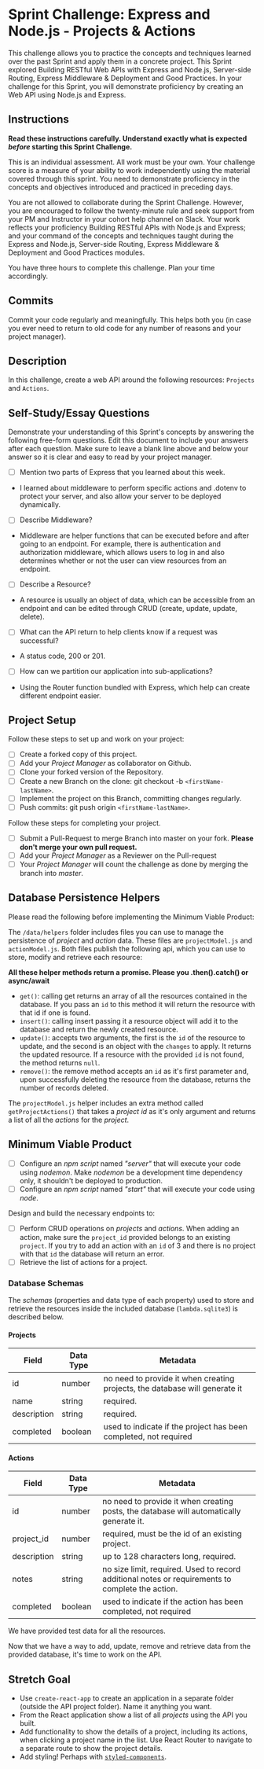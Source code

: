 # Sprint Challenge: Express and Node.js - Projects & Actions

This challenge allows you to practice the concepts and techniques learned over the past Sprint and apply them in a concrete project. This Sprint explored Building RESTful Web APIs with Express and Node.js, Server-side Routing, Express Middleware & Deployment and Good Practices. In your challenge for this Sprint, you will demonstrate proficiency by creating an Web API using Node.js and Express.

## Instructions

**Read these instructions carefully. Understand exactly what is expected _before_ starting this Sprint Challenge.**

This is an individual assessment. All work must be your own. Your challenge score is a measure of your ability to work independently using the material covered through this sprint. You need to demonstrate proficiency in the concepts and objectives introduced and practiced in preceding days.

You are not allowed to collaborate during the Sprint Challenge. However, you are encouraged to follow the twenty-minute rule and seek support from your PM and Instructor in your cohort help channel on Slack. Your work reflects your proficiency Building RESTful APIs with Node.js and Express; and your command of the concepts and techniques taught during the Express and Node.js, Server-side Routing, Express Middleware & Deployment and Good Practices modules.

You have three hours to complete this challenge. Plan your time accordingly.

## Commits

Commit your code regularly and meaningfully. This helps both you (in case you ever need to return to old code for any number of reasons and your project manager).

## Description

In this challenge, create a web API around the following resources: `Projects` and `Actions`.

## Self-Study/Essay Questions

Demonstrate your understanding of this Sprint's concepts by answering the following free-form questions. Edit this document to include your answers after each question. Make sure to leave a blank line above and below your answer so it is clear and easy to read by your project manager.

- [ ] Mention two parts of Express that you learned about this week.  
- I learned about middleware to perform specific actions and .dotenv to protect your server, and also allow your server to be deployed dynamically.    
- [ ] Describe Middleware?  
- Middleware are helper functions that can be executed before and after going to an endpoint. For example, there is authentication and authorization middleware, which allows users to log in and also determines whether or not the user can view resources from an endpoint.  
- [ ] Describe a Resource?  
- A resource is usually an object of data, which can be accessible from an endpoint and can be edited through CRUD (create, update, update, delete).
- [ ] What can the API return to help clients know if a request was successful?  
- A status code, 200 or 201.
- [ ] How can we partition our application into sub-applications?
- Using the Router function bundled with Express, which help can create different endpoint easier.  

## Project Setup

Follow these steps to set up and work on your project:

- [ ] Create a forked copy of this project.
- [ ] Add your _Project Manager_ as collaborator on Github.
- [ ] Clone your forked version of the Repository.
- [ ] Create a new Branch on the clone: git checkout -b `<firstName-lastName>`.
- [ ] Implement the project on this Branch, committing changes regularly.
- [ ] Push commits: git push origin `<firstName-lastName>`.

Follow these steps for completing your project.

- [ ] Submit a Pull-Request to merge <firstName-lastName> Branch into master on your fork. **Please don't merge your own pull request.**
- [ ] Add your _Project Manager_ as a Reviewer on the Pull-request
- [ ] Your _Project Manager_ will count the challenge as done by merging the branch into _master_.

## Database Persistence Helpers

Please read the following before implementing the Minimum Viable Product:

The `/data/helpers` folder includes files you can use to manage the persistence of _project_ and _action_ data. These files are `projectModel.js` and `actionModel.js`. Both files publish the following api, which you can use to store, modify and retrieve each resource:

**All these helper methods return a promise. Please you .then().catch() or async/await**

- `get()`: calling get returns an array of all the resources contained in the database. If you pass an `id` to this method it will return the resource with that id if one is found.
- `insert()`: calling insert passing it a resource object will add it to the database and return the newly created resource.
- `update()`: accepts two arguments, the first is the `id` of the resource to update, and the second is an object with the `changes` to apply. It returns the updated resource. If a resource with the provided `id` is not found, the method returns `null`.
- `remove()`: the remove method accepts an `id` as it's first parameter and, upon successfully deleting the resource from the database, returns the number of records deleted.

The `projectModel.js` helper includes an extra method called `getProjectActions()` that takes a _project id_ as it's only argument and returns a list of all the _actions_ for the _project_.

## Minimum Viable Product

- [ ] Configure an _npm script_ named _"server"_ that will execute your code using _nodemon_. Make _nodemon_ be a development time dependency only, it shouldn't be deployed to production.
- [ ] Configure an _npm script_ named _"start"_ that will execute your code using _node_.

Design and build the necessary endpoints to:

- [ ] Perform CRUD operations on _projects_ and _actions_. When adding an action, make sure the `project_id` provided belongs to an existing `project`. If you try to add an action with an `id` of 3 and there is no project with that `id` the database will return an error.
- [ ] Retrieve the list of actions for a project.

### Database Schemas

The _schemas_ (properties and data type of each property) used to store and retrieve the resources inside the included database (`lambda.sqlite3`) is described below.

#### Projects

| Field       | Data Type | Metadata                                                                    |
| ----------- | --------- | --------------------------------------------------------------------------- |
| id          | number    | no need to provide it when creating projects, the database will generate it |
| name        | string    | required.                                                                   |
| description | string    | required.                                                                   |
| completed   | boolean   | used to indicate if the project has been completed, not required            |

#### Actions

| Field       | Data Type | Metadata                                                                                         |
| ----------- | --------- | ------------------------------------------------------------------------------------------------ |
| id          | number    | no need to provide it when creating posts, the database will automatically generate it.          |
| project_id  | number    | required, must be the id of an existing project.                                                 |
| description | string    | up to 128 characters long, required.                                                             |
| notes       | string    | no size limit, required. Used to record additional notes or requirements to complete the action. |
| completed   | boolean   | used to indicate if the action has been completed, not required                                  |

We have provided test data for all the resources.

Now that we have a way to add, update, remove and retrieve data from the provided database, it's time to work on the API.

## Stretch Goal

- Use `create-react-app` to create an application in a separate folder (outside the API project folder). Name it anything you want.
- From the React application show a list of all _projects_ using the API you built.
- Add functionality to show the details of a project, including its actions, when clicking a project name in the list. Use React Router to navigate to a separate route to show the project details.
- Add styling! Perhaps with [`styled-components`](https://www.styled-components.com/).
